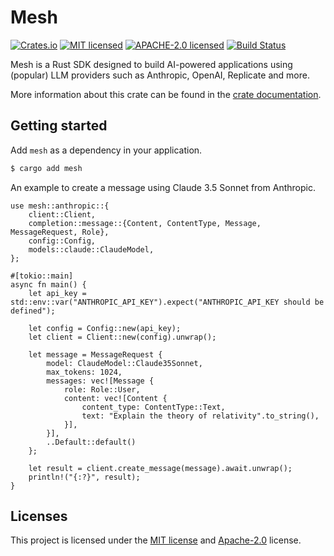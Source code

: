 # Mesh

[![Crates.io][crates-badge]][crates-url]
[![MIT licensed][mit-badge]][mit-url]
[![APACHE-2.0 licensed][apache-badge]][apache-url]
[![Build Status][actions-badge]][actions-url]

[crates-badge]: https://img.shields.io/crates/v/mesh.svg
[crates-url]: https://crates.io/crates/mesh
[mit-badge]: https://img.shields.io/badge/license-MIT-blue.svg
[mit-url]: https://github.com/roushou/mesh/blob/master/LICENSE-MIT
[apache-badge]: https://img.shields.io/badge/license-apache-blue.svg
[apache-url]: https://github.com/roushou/mesh/blob/master/LICENSE-APACHE
[actions-badge]: https://github.com/roushou/mesh/workflows/CI/badge.svg
[actions-url]: https://github.com/roushou/mesh/actions?query=workflow%3ACI+branch%3Amaster

Mesh is a Rust SDK designed to build AI-powered applications using (popular) LLM providers such as Anthropic, OpenAI, Replicate and more.

More information about this crate can be found in the [crate documentation](https://crates.io/crates/mesh).

## Getting started

Add `mesh` as a dependency in your application.

```sh
$ cargo add mesh
```

An example to create a message using Claude 3.5 Sonnet from Anthropic.

```rust,ignore
use mesh::anthropic::{
    client::Client,
    completion::message::{Content, ContentType, Message, MessageRequest, Role},
    config::Config,
    models::claude::ClaudeModel,
};

#[tokio::main]
async fn main() {
    let api_key = std::env::var("ANTHROPIC_API_KEY").expect("ANTHROPIC_API_KEY should be defined");

    let config = Config::new(api_key);
    let client = Client::new(config).unwrap();

    let message = MessageRequest {
        model: ClaudeModel::Claude35Sonnet,
        max_tokens: 1024,
        messages: vec![Message {
            role: Role::User,
            content: vec![Content {
                content_type: ContentType::Text,
                text: "Explain the theory of relativity".to_string(),
            }],
        }],
        ..Default::default()
    };

    let result = client.create_message(message).await.unwrap();
    println!("{:?}", result);
}
```

## Licenses

This project is licensed under the [MIT license](../LICENSE-MIT) and [Apache-2.0](../LICENSE-APACHE) license.
